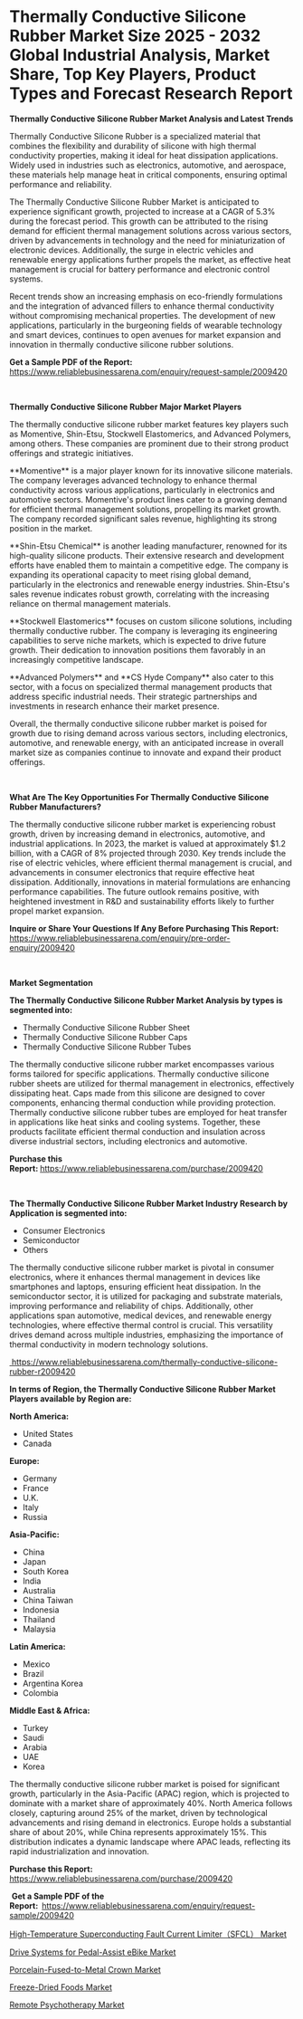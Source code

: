<p><h1>Thermally Conductive Silicone Rubber Market Size 2025 - 2032 Global Industrial Analysis, Market Share, Top Key Players, Product Types and Forecast Research Report</h1></p><p><strong>Thermally Conductive Silicone Rubber Market Analysis and Latest Trends</strong></p>
<p><p>Thermally Conductive Silicone Rubber is a specialized material that combines the flexibility and durability of silicone with high thermal conductivity properties, making it ideal for heat dissipation applications. Widely used in industries such as electronics, automotive, and aerospace, these materials help manage heat in critical components, ensuring optimal performance and reliability.</p><p>The Thermally Conductive Silicone Rubber Market is anticipated to experience significant growth, projected to increase at a CAGR of 5.3% during the forecast period. This growth can be attributed to the rising demand for efficient thermal management solutions across various sectors, driven by advancements in technology and the need for miniaturization of electronic devices. Additionally, the surge in electric vehicles and renewable energy applications further propels the market, as effective heat management is crucial for battery performance and electronic control systems.</p><p>Recent trends show an increasing emphasis on eco-friendly formulations and the integration of advanced fillers to enhance thermal conductivity without compromising mechanical properties. The development of new applications, particularly in the burgeoning fields of wearable technology and smart devices, continues to open avenues for market expansion and innovation in thermally conductive silicone rubber solutions.</p></p>
<p><strong>Get a Sample PDF of the Report:&nbsp;</strong> <a href="https://www.reliablebusinessarena.com/enquiry/request-sample/2009420?utm_campaign=2265&utm_medium=2&utm_source=Github&utm_content=ia&utm_term=30012025&utm_id=thermally-conductive-silicone-rubber">https://www.reliablebusinessarena.com/enquiry/request-sample/2009420</a></p>
<p>&nbsp;</p>
<p><strong>Thermally Conductive Silicone Rubber Major Market Players</strong></p>
<p><p>The thermally conductive silicone rubber market features key players such as Momentive, Shin-Etsu, Stockwell Elastomerics, and Advanced Polymers, among others. These companies are prominent due to their strong product offerings and strategic initiatives.</p><p>**Momentive** is a major player known for its innovative silicone materials. The company leverages advanced technology to enhance thermal conductivity across various applications, particularly in electronics and automotive sectors. Momentive's product lines cater to a growing demand for efficient thermal management solutions, propelling its market growth. The company recorded significant sales revenue, highlighting its strong position in the market.</p><p>**Shin-Etsu Chemical** is another leading manufacturer, renowned for its high-quality silicone products. Their extensive research and development efforts have enabled them to maintain a competitive edge. The company is expanding its operational capacity to meet rising global demand, particularly in the electronics and renewable energy industries. Shin-Etsu's sales revenue indicates robust growth, correlating with the increasing reliance on thermal management materials.</p><p>**Stockwell Elastomerics** focuses on custom silicone solutions, including thermally conductive rubber. The company is leveraging its engineering capabilities to serve niche markets, which is expected to drive future growth. Their dedication to innovation positions them favorably in an increasingly competitive landscape.</p><p>**Advanced Polymers** and **CS Hyde Company** also cater to this sector, with a focus on specialized thermal management products that address specific industrial needs. Their strategic partnerships and investments in research enhance their market presence.</p><p>Overall, the thermally conductive silicone rubber market is poised for growth due to rising demand across various sectors, including electronics, automotive, and renewable energy, with an anticipated increase in overall market size as companies continue to innovate and expand their product offerings.</p></p>
<p>&nbsp;</p>
<p><strong>What Are The Key Opportunities For Thermally Conductive Silicone Rubber Manufacturers?</strong></p>
<p><p>The thermally conductive silicone rubber market is experiencing robust growth, driven by increasing demand in electronics, automotive, and industrial applications. In 2023, the market is valued at approximately $1.2 billion, with a CAGR of 8% projected through 2030. Key trends include the rise of electric vehicles, where efficient thermal management is crucial, and advancements in consumer electronics that require effective heat dissipation. Additionally, innovations in material formulations are enhancing performance capabilities. The future outlook remains positive, with heightened investment in R&D and sustainability efforts likely to further propel market expansion.</p></p>
<p><strong>Inquire or Share Your Questions If Any Before Purchasing This Report:</strong> <a href="https://www.reliablebusinessarena.com/enquiry/pre-order-enquiry/2009420?utm_campaign=2265&utm_medium=2&utm_source=Github&utm_content=ia&utm_term=30012025&utm_id=thermally-conductive-silicone-rubber">https://www.reliablebusinessarena.com/enquiry/pre-order-enquiry/2009420</a></p>
<p>&nbsp;</p>
<p><strong>Market Segmentation</strong></p>
<p><strong>The Thermally Conductive Silicone Rubber Market Analysis by types is segmented into:</strong></p>
<p><ul><li>Thermally Conductive Silicone Rubber Sheet</li><li>Thermally Conductive Silicone Rubber Caps</li><li>Thermally Conductive Silicone Rubber Tubes</li></ul></p>
<p><p>The thermally conductive silicone rubber market encompasses various forms tailored for specific applications. Thermally conductive silicone rubber sheets are utilized for thermal management in electronics, effectively dissipating heat. Caps made from this silicone are designed to cover components, enhancing thermal conduction while providing protection. Thermally conductive silicone rubber tubes are employed for heat transfer in applications like heat sinks and cooling systems. Together, these products facilitate efficient thermal conduction and insulation across diverse industrial sectors, including electronics and automotive.</p></p>
<p><strong>Purchase this Report:&nbsp;</strong><a href="https://www.reliablebusinessarena.com/purchase/2009420?utm_campaign=2265&utm_medium=2&utm_source=Github&utm_content=ia&utm_term=30012025&utm_id=thermally-conductive-silicone-rubber">https://www.reliablebusinessarena.com/purchase/2009420</a></p>
<p>&nbsp;</p>
<p><strong>The Thermally Conductive Silicone Rubber Market Industry Research by Application is segmented into:</strong></p>
<p><ul><li>Consumer Electronics</li><li>Semiconductor</li><li>Others</li></ul></p>
<p><p>The thermally conductive silicone rubber market is pivotal in consumer electronics, where it enhances thermal management in devices like smartphones and laptops, ensuring efficient heat dissipation. In the semiconductor sector, it is utilized for packaging and substrate materials, improving performance and reliability of chips. Additionally, other applications span automotive, medical devices, and renewable energy technologies, where effective thermal control is crucial. This versatility drives demand across multiple industries, emphasizing the importance of thermal conductivity in modern technology solutions.</p></p>
<p><a href="https://www.reliablebusinessarena.com/thermally-conductive-silicone-rubber-r2009420?utm_campaign=2265&utm_medium=2&utm_source=Github&utm_content=ia&utm_term=30012025&utm_id=thermally-conductive-silicone-rubber">&nbsp;https://www.reliablebusinessarena.com/thermally-conductive-silicone-rubber-r2009420</a></p>
<p><strong>In terms of Region, the Thermally Conductive Silicone Rubber Market Players available by Region are:</strong></p>
<p>
    <p> <strong> North America: </strong>
        <ul>
            <li>United States</li>
            <li>Canada</li>
        </ul>
        </p> 
    <p> <strong> Europe: </strong>
        <ul>
            <li>Germany</li>
            <li>France</li>
            <li>U.K.</li>
            <li>Italy</li>
            <li>Russia</li>
        </ul>
        </p> 
    <p> <strong> Asia-Pacific: </strong>
        <ul>
            <li>China</li>
            <li>Japan</li>
            <li>South Korea</li>
            <li>India</li>
            <li>Australia</li>
            <li>China Taiwan</li>
            <li>Indonesia</li>
            <li>Thailand</li>
            <li>Malaysia</li>
        </ul>
        </p> 
    <p> <strong> Latin America: </strong>
        <ul>
            <li>Mexico</li>
            <li>Brazil</li>
            <li>Argentina Korea</li>
            <li>Colombia</li>
        </ul>
        </p> 
    <p> <strong> Middle East & Africa: </strong>
        <ul>
            <li>Turkey</li>
            <li>Saudi</li>
            <li>Arabia</li>
            <li>UAE</li>
            <li>Korea</li>
        </ul>
    </p>
    </p>
<p><p>The thermally conductive silicone rubber market is poised for significant growth, particularly in the Asia-Pacific (APAC) region, which is projected to dominate with a market share of approximately 40%. North America follows closely, capturing around 25% of the market, driven by technological advancements and rising demand in electronics. Europe holds a substantial share of about 20%, while China represents approximately 15%. This distribution indicates a dynamic landscape where APAC leads, reflecting its rapid industrialization and innovation.</p></p>
<p><strong>Purchase this Report: </strong><a href="https://www.reliablebusinessarena.com/purchase/2009420?utm_campaign=2265&utm_medium=2&utm_source=Github&utm_content=ia&utm_term=30012025&utm_id=thermally-conductive-silicone-rubber">https://www.reliablebusinessarena.com/purchase/2009420</a></p>
<p>&nbsp;<strong>Get a Sample PDF of the Report:&nbsp;&nbsp;</strong><a href="https://www.reliablebusinessarena.com/enquiry/request-sample/2009420?utm_campaign=2265&utm_medium=2&utm_source=Github&utm_content=ia&utm_term=30012025&utm_id=thermally-conductive-silicone-rubber">https://www.reliablebusinessarena.com/enquiry/request-sample/2009420</a></p>
<p><strong></strong></p>
<p><p><a href="https://www.linkedin.com/pulse/key-drivers-high-temperature-superconducting-fault-aofke?utm_campaign=2265&utm_medium=2&utm_source=Github&utm_content=ia&utm_term=30012025&utm_id=thermally-conductive-silicone-rubber">High-Temperature Superconducting Fault Current Limiter（SFCL） Market</a></p><p><a href="https://www.linkedin.com/pulse/drive-systems-pedal-assist-ebike-sector-surge-88-growth-6nuhe?utm_campaign=2265&utm_medium=2&utm_source=Github&utm_content=ia&utm_term=30012025&utm_id=thermally-conductive-silicone-rubber">Drive Systems for Pedal-Assist eBike Market</a></p><p><a href="https://www.linkedin.com/pulse/comprehensive-analysis-porcelain-fused-to-metal-crown-market-kgfke?utm_campaign=2265&utm_medium=2&utm_source=Github&utm_content=ia&utm_term=30012025&utm_id=thermally-conductive-silicone-rubber">Porcelain-Fused-to-Metal Crown Market</a></p><p><a href="https://www.linkedin.com/pulse/assessing-impact-recent-trends-freeze-dried-foods-market-twpue?utm_campaign=2265&utm_medium=2&utm_source=Github&utm_content=ia&utm_term=30012025&utm_id=thermally-conductive-silicone-rubber">Freeze-Dried Foods Market</a></p><p><a href="https://www.linkedin.com/pulse/insights-remote-psychotherapy-market-from-2025-2032-projecting-hbtfc?utm_campaign=2265&utm_medium=2&utm_source=Github&utm_content=ia&utm_term=30012025&utm_id=thermally-conductive-silicone-rubber">Remote Psychotherapy Market</a></p></p>